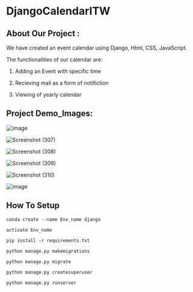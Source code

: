 # DjangoCalendarITW

## About Our Project :

We have created an event calendar using Django, Html, CSS, JavaScript. 

The functionalities of our calendar are:

1) Adding an Event with specific time

2) Recieving mail as a form of notifiction 

3) Viewing of yearly calendar


## Project Demo_Images:

![image](https://user-images.githubusercontent.com/76248886/123541930-826fd280-d764-11eb-9667-87a5de90a783.png)

![Screenshot (307)](https://user-images.githubusercontent.com/85841043/123641451-e87d5800-d83f-11eb-9331-9e45fb7d1712.png)

![Screenshot (308)](https://user-images.githubusercontent.com/85841043/123641544-fc28be80-d83f-11eb-8eaa-725073e4032d.png)

![Screenshot (309)](https://user-images.githubusercontent.com/85841043/123641573-05199000-d840-11eb-998f-a9a821a974f7.png)

![Screenshot (310)](https://user-images.githubusercontent.com/85841043/123641704-25e1e580-d840-11eb-89b3-9895109e33f6.png)

![image](https://user-images.githubusercontent.com/76248886/123542041-1346ae00-d765-11eb-8005-3b361c28ec15.png)


## How To Setup
```
conda create --name Env_name django
```
```
activate Env_name
```
```
pip install -r requirements.txt
```
```
python manage.py makemigrations
```
```
python manage.py migrate
```
```
python manage.py createsuperuser
```
```
python manage.py runserver
```

